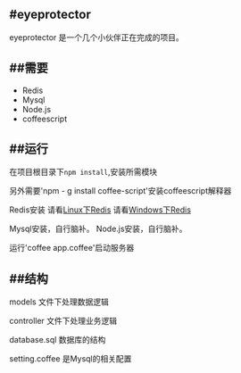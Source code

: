 #eyeprotector
----------------
eyeprotector 是一个几个小伙伴正在完成的项目。

##需要
---------------------------------
* Redis
* Mysql
* Node.js
* coffeescript

##运行
---------------------------------
在项目根目录下`npm install`,安装所需模块

另外需要'npm - g install coffee-script'安装coffeescript解释器

Redis安装
请看[Linux下Redis](http://www.oschina.net/question/12_18065)
请看[Windows下Redis](http://blog.csdn.net/spring21st/article/details/11176723)

Mysql安装，自行脑补。
Node.js安装，自行脑补。

运行'coffee app.coffee'启动服务器

##结构
-----------------------------------
models 文件下处理数据逻辑

controller 文件下处理业务逻辑

database.sql 数据库的结构

setting.coffee 是Mysql的相关配置


